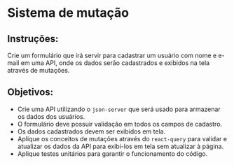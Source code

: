 # Sistema de mutação

## Instruções:

Crie um formulário que irá servir para cadastrar um usuário com nome e e-mail em uma API, onde os dados serão cadastrados e exibidos na tela através de mutações.

## Objetivos:

- Crie uma API utilizando o `json-server` que será usado para armazenar os dados dos usuários.
- O formulário deve possuir validação em todos os campos de cadastro.
- Os dados cadastrados devem ser exibidos em tela.
- Aplique os conceitos de mutações através do `react-query` para validar e atualizar os dados da API para exibi-los em tela sem atualizar à página.
- Aplique testes unitários para garantir o funcionamento do código.
